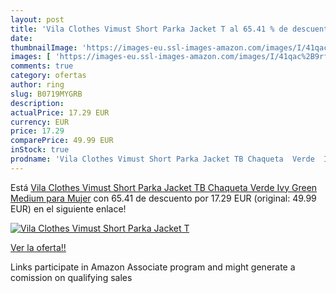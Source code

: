 ```yaml
---
layout: post
title: 'Vila Clothes Vimust Short Parka Jacket T al 65.41 % de descuento'
date: 
thumbnailImage: 'https://images-eu.ssl-images-amazon.com/images/I/41qac%2B9rfjL._SL200_.jpg'
images: [ 'https://images-eu.ssl-images-amazon.com/images/I/41qac%2B9rfjL._SL200_.jpg' ]
comments: true
category: ofertas
author: ring
slug: B0719MYGRB
description:
actualPrice: 17.29 EUR
currency: EUR
price: 17.29
comparePrice: 49.99 EUR
inStock: true
prodname: 'Vila Clothes Vimust Short Parka Jacket TB Chaqueta  Verde  Ivy Green   Medium para Mujer'
---
```


Está [Vila Clothes Vimust Short Parka Jacket TB Chaqueta  Verde  Ivy Green   Medium para Mujer](https://www.amazon.es/dp/B0719MYGRB/?tag=tolees-21) con 65.41 de descuento por 17.29 EUR (original: 49.99 EUR) en el siguiente enlace!

[![Vila Clothes Vimust Short Parka Jacket T](https://images-eu.ssl-images-amazon.com/images/I/41qac%2B9rfjL._SL200_.jpg)](https://www.amazon.es/dp/B0719MYGRB/?tag=tolees-21)

[Ver la oferta!!](https://www.amazon.es/dp/B0719MYGRB/?tag=tolees-21)

Links participate in Amazon Associate program and might generate a comission on qualifying sales


